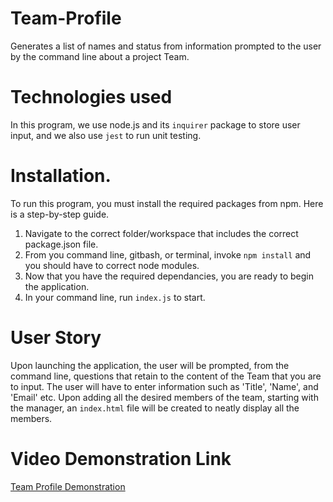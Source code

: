 # Team-Profile
Generates a list of names and status from information prompted to the user by the command line about a project Team. 

# Technologies used
In this program, we use node.js and its `inquirer` package to store user input, and we also use `jest` to run unit testing. 

# Installation.
To run this program, you must install the required packages from npm. Here is a step-by-step guide.
1. Navigate to the correct folder/workspace that includes the correct package.json file. 
2. From you command line, gitbash, or terminal, invoke `npm install` and you should have to correct node modules. 
3. Now that you have the required dependancies, you are ready to begin the application. 
4. In your command line, run `index.js` to start.

# User Story
Upon launching the application, the user will be prompted, from the command line, questions that retain to the 
content of the Team that you are to input. The user will have to enter information such as 'Title', 'Name', and 'Email' etc.
Upon adding all the desired members of the team, starting with the manager, an `index.html` file will be created to neatly display all the members.

# Video Demonstration Link
[Team Profile Demonstration](https://youtu.be/D4JK9T6ew40)
